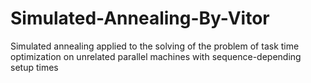 # Simulated-Annealing-By-Vitor
Simulated annealing applied to the solving of the problem of task time optimization on unrelated parallel machines with sequence-depending setup times
